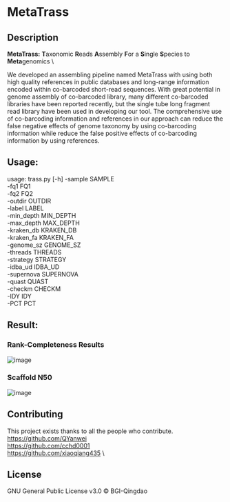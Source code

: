 # MetaTrass

## Description
**MetaTrass:** **T**axonomic **R**eads **A**ssembly **F**or a **S**ingle **S**pecies to **Meta**genomics \

We developed an assembling pipeline named MetaTrass with using both high quality references in public databases and long-range information encoded within co-barcoded short-read sequences. With great potential in genome assembly of co-barcoded library, many different co-barcoded libraries have been reported recently, but the single tube long fragment read library have been used in developing our tool. The comprehensive use of co-barcoding information and references in our approach can reduce the false negative effects of genome taxonomy by using co-barcoding information while reduce the false positive effects of co-barcoding information by using references.

## Usage:

usage: trass.py [-h] 
               -sample SAMPLE \
               -fq1 FQ1 \
               -fq2 FQ2 \
               -outdir OUTDIR \
               -label LABEL \
               -min_depth MIN_DEPTH \
               -max_depth MAX_DEPTH \
               -kraken_db KRAKEN_DB \
               -kraken_fa KRAKEN_FA \
               -genome_sz GENOME_SZ \
               -threads THREADS \
               -strategy STRATEGY \
               -idba_ud IDBA_UD \
               -supernova SUPERNOVA \
               -quast QUAST \
               -checkm CHECKM \
               -IDY IDY \
               -PCT PCT
## Result:
### Rank-Completeness Results
![image](https://user-images.githubusercontent.com/13197453/114501922-7c864d00-9c5d-11eb-8025-4d1b6a2add01.png)
### Scaffold N50
![image](https://user-images.githubusercontent.com/13197453/114502014-9f186600-9c5d-11eb-8372-9cf1fc624fc6.png)

## Contributing
This project exists thanks to all the people who contribute. 
https://github.com/QYanwei \
https://github.com/cchd0001 \
https://github.com/xiaoqiang435 \

## License
GNU General Public License v3.0 © BGI-Qingdao
